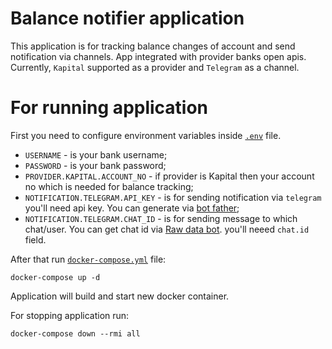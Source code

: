 # Balance notifier application

This application is for tracking balance changes of 
account and send notification via channels. App integrated with provider banks open apis.
Currently, `Kapital` supported as a provider and `Telegram` as a channel.

# For running application

First you need to configure environment variables inside [`.env`](.env) file.

- `USERNAME` - is your bank username;
- `PASSWORD` - is your bank password;
- `PROVIDER.KAPITAL.ACCOUNT_NO` - if provider is Kapital then your account no which is needed for balance tracking;
- `NOTIFICATION.TELEGRAM.API_KEY` - is for sending notification via `telegram` you'll need api key. You can generate via [bot father](https://t.me/BotFather);
- `NOTIFICATION.TELEGRAM.CHAT_ID` - is for sending message to which chat/user. You can get chat id via [Raw data bot](https://t.me/RawDataBot). you'll neeed `chat.id` field.

After that run [`docker-compose.yml`](docker-compose.yml) file:
    
    docker-compose up -d

Application will build and start new docker container.

For stopping application run:

    docker-compose down --rmi all
